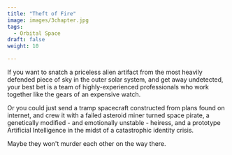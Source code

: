 ```yaml
---
title: "Theft of Fire"
image: images/3chapter.jpg
tags:
  - Orbital Space
draft: false
weight: 10

---
```

If you want to snatch a priceless alien artifact from the most heavily defended piece of sky in the outer solar system, and get away undetected, your best bet is a team of highly-experienced professionals who work together like the gears of an expensive watch.

Or you could just send a tramp spacecraft constructed from plans found on internet, and crew it with a failed asteroid miner turned space pirate, a genetically modified - and emotionally unstable - heiress, and a prototype Artificial Intelligence in the midst of a catastrophic identity crisis.

Maybe they won't murder each other on the way there.